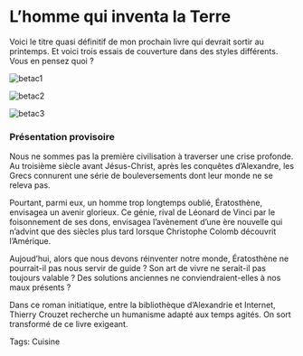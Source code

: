 # L&#8217;homme qui inventa la Terre

Voici le titre quasi définitif de mon prochain livre qui devrait sortir au printemps. Et voici trois essais de couverture dans des styles différents. Vous en pensez quoi ?<span id="more-4607"></span>

![betac1](http://blog.tcrouzet.comhttps://tcrouzet.com/images_tc/2009/01/betac1.png)

![betac2](http://blog.tcrouzet.comhttps://tcrouzet.com/images_tc/2009/01/betac2.png)

![betac3](http://blog.tcrouzet.comhttps://tcrouzet.com/images_tc/2009/01/betac3.png)

### Présentation provisoire

Nous ne sommes pas la première civilisation à traverser une crise profonde. Au troisième siècle avant Jésus-Christ, après les conquêtes d’Alexandre, les Grecs connurent une série de bouleversements dont leur monde ne se releva pas.

Pourtant, parmi eux, un homme trop longtemps oublié, Ératosthène, envisagea un avenir glorieux. Ce génie, rival de Léonard de Vinci par le foisonnement de ses dons, envisagea l’avènement d’une ère nouvelle qui n’advint que des siècles plus tard lorsque Christophe Colomb découvrit l’Amérique.

Aujoud’hui, alors que nous devons réinventer notre monde, Ératosthène ne pourrait-il pas nous servir de guide ? Son art de vivre ne serait-il pas toujours valable ? Des solutions anciennes ne conviendraient-elles à nos maux présents ?

Dans ce roman initiatique, entre la bibliothèque d’Alexandrie et Internet, Thierry Crouzet recherche un humanisme adapté aux temps agités. On sort transformé de ce livre exigeant.

Tags: Cuisine